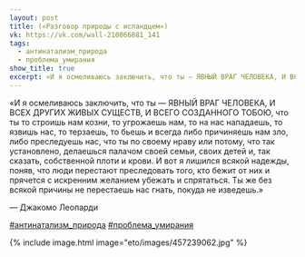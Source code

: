 ```yaml
---
layout: post
title: («Разговор природы с исландцем»)
vk: https://vk.com/wall-210066881_141
tags:
  - антинатализм_природа
  - проблема_умирания
show_title: true
excerpt: «И я осмеливаюсь заключить, что ты — ЯВНЫЙ ВРАГ ЧЕЛОВЕКА, И ВСЕХ ДРУГИХ ЖИВЫХ СУЩЕСТВ, И ВСЕГО СОЗДАННОГО ТОБОЮ, что ты то строишь нам козни, то угрожаешь нам, то на нас нападаешь, то язвишь нас, то терзаешь, то бьешь и всегда либо причиняешь нам зло, либо...
---
```

«И я осмеливаюсь заключить, что ты — ЯВНЫЙ ВРАГ ЧЕЛОВЕКА, И ВСЕХ ДРУГИХ ЖИВЫХ СУЩЕСТВ, И ВСЕГО СОЗДАННОГО ТОБОЮ, что ты то строишь нам козни, то угрожаешь нам, то на нас нападаешь, то язвишь нас, то терзаешь, то бьешь и всегда либо причиняешь нам зло, либо преследуешь нас, что ты по своему нраву или потому, что так установлено, делаешься палачом своей семьи, своих детей и, так сказать, собственной плоти и крови. И вот я лишился всякой надежды, поняв, что люди перестают преследовать того, кто бежит от них и прячется с искренним желанием убежать и спрятаться. Ты же без всякой причины не перестаешь нас гнать, покуда не изведешь.»

— Джакомо Леопарди

[#антинатализм_природа](poisk.html#антинатализм_природа) 
[#проблема_умирания](poisk.html#проблема_умирания)

{% include image.html image="eto/images/457239062.jpg" %}